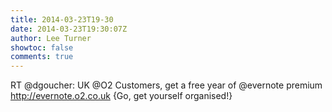 ```yaml
---
title: 2014-03-23T19-30
date: 2014-03-23T19:30:07Z
author: Lee Turner
showtoc: false
comments: true
---
```


RT @dgoucher: UK @O2 Customers, get a free year of @evernote premium http://evernote.o2.co.uk {Go, get yourself organised!}

